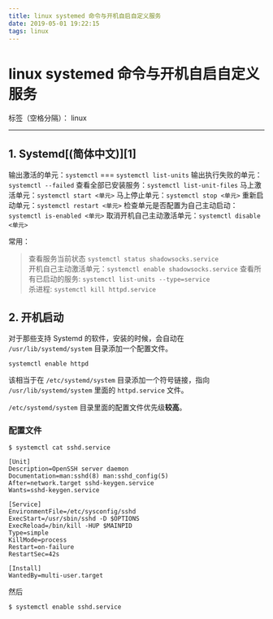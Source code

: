 ```yaml
---
title: linux systemed 命令与开机自启自定义服务
date: 2019-05-01 19:22:15
tags: linux
--- 
```


# linux systemed 命令与开机自启自定义服务

标签（空格分隔）： linux

---

## **1. Systemd[(简体中文)][1]**

输出激活的单元：`systemctl` === `systemctl list-units`
输出执行失败的单元：`systemctl --failed`
查看全部已安装服务：`systemctl list-unit-files`
马上激活单元：`systemctl start <单元>`
马上停止单元：`systemctl stop <单元>`
重新启动单元：`systemctl restart <单元>`
检查单元是否配置为自己主动启动：`systemctl is-enabled <单元>`
取消开机自己主动激活单元：`systemctl disable <单元>`

常用：

> 查看服务当前状态 `systemctl status shadowsocks.service`   
开机自己主动激活单元：`systemctl enable shadowsocks.service`
查看所有已启动的服务: `systemctl list-units --type=service`  
杀进程: `systemctl kill httpd.service`


## **2. 开机启动**

对于那些支持 Systemd 的软件，安装的时候，会自动在 `/usr/lib/systemd/system` 目录添加一个配置文件。

    systemctl enable httpd

该相当于在 `/etc/systemd/system` 目录添加一个符号链接，指向 `/usr/lib/systemd/system` 里面的 `httpd.service` 文件。

`/etc/systemd/system` 目录里面的配置文件优先级**较高**。

### **配置文件**
```
$ systemctl cat sshd.service

[Unit]
Description=OpenSSH server daemon
Documentation=man:sshd(8) man:sshd_config(5)
After=network.target sshd-keygen.service
Wants=sshd-keygen.service

[Service]
EnvironmentFile=/etc/sysconfig/sshd
ExecStart=/usr/sbin/sshd -D $OPTIONS
ExecReload=/bin/kill -HUP $MAINPID
Type=simple
KillMode=process
Restart=on-failure
RestartSec=42s

[Install]
WantedBy=multi-user.target
```

然后

    $ systemctl enable sshd.service